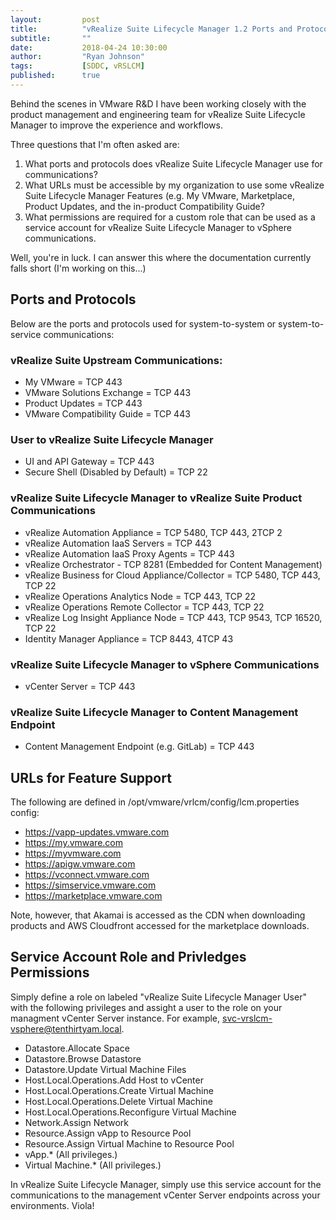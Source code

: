 ```yaml
---
layout:         post
title:          "vRealize Suite Lifecycle Manager 1.2 Ports and Protocols, Feature URLs, and Service Account Privledges"
subtitle:       ""
date:           2018-04-24 10:30:00
author:         "Ryan Johnson"
tags:           [SDDC, vRSLCM]
published:      true
---
```


Behind the scenes in VMware R&D I have been working closely with the product management and engineering team for vRealize Suite Lifecycle Manager to improve the experience and workflows. 

Three questions that I'm often asked are:

1. What ports and protocols does vRealize Suite Lifecycle Manager use for communications?
2. What URLs must be accessible by my organization to use some vRealize Suite Lifecycle Manager Features (e.g. My VMware, Marketplace, Product Updates, and the in-product Compatibility Guide?
3. What permissions are required for a custom role that can be used as a service account for vRealize Suite Lifecycle Manager to vSphere communications.

Well, you're in luck. I can answer this where the documentation currently falls short (I'm working on this...) 

## Ports and Protocols

Below are the ports and protocols used for system-to-system or system-to-service communications:

### vRealize Suite Upstream Communications:
- My VMware = TCP 443
- VMware Solutions Exchange = TCP 443
- Product Updates = TCP 443
- VMware Compatibility Guide = TCP 443

### User to vRealize Suite Lifecycle Manager
- UI and API Gateway = TCP 443
- Secure Shell (Disabled by Default) = TCP 22

### vRealize Suite Lifecycle Manager to vRealize Suite Product Communications
- vRealize Automation Appliance = TCP 5480, TCP 443, 2TCP 2
- vRealize Automation IaaS Servers = TCP 443
- vRealize Automation IaaS Proxy Agents = TCP 443
- vRealize Orchestrator - TCP 8281 (Embedded for Content Management)
- vRealize Business for Cloud Appliance/Collector = TCP 5480, TCP 443, TCP 22
- vRealize Operations Analytics Node = TCP 443, TCP 22
- vRealize Operations Remote Collector = TCP 443, TCP 22
- vRealize Log Insight Appliance Node = TCP 443, TCP 9543, TCP 16520, TCP 22
- Identity Manager Appliance = TCP 8443, 4TCP 43

### vRealize Suite Lifecycle Manager to vSphere Communications
- vCenter Server = TCP 443

### vRealize Suite Lifecycle Manager to Content Management Endpoint
- Content Management Endpoint (e.g. GitLab) = TCP 443

## URLs for Feature Support

The following are defined in /opt/vmware/vrlcm/config/lcm.properties config:
- https://vapp-updates.vmware.com
- https://my.vmware.com
- https://myvmware.com
- https://apigw.vmware.com
- https://vconnect.vmware.com
- https://simservice.vmware.com
- https://marketplace.vmware.com

Note, however, that Akamai is accessed as the CDN when downloading products and AWS Cloudfront accessed for the marketplace downloads. 

## Service Account Role and Privledges Permissions

Simply define a role on labeled "vRealize Suite Lifecycle Manager User" with the following privileges and assight a user to the role on your managment vCenter Server instance. For example, svc-vrslcm-vsphere@tenthirtyam.local.

- Datastore.Allocate Space
- Datastore.Browse Datastore
- Datastore.Update Virtual Machine Files
- Host.Local.Operations.Add Host to vCenter
- Host.Local.Operations.Create Virtual Machine
- Host.Local.Operations.Delete Virtual Machine
- Host.Local.Operations.Reconfigure Virtual Machine
- Network.Assign Network
- Resource.Assign vApp to Resource Pool
- Resource.Assign Virtual Machine to Resource Pool
- vApp.* (All privileges.)
- Virtual Machine.* (All privileges.)

In vRealize Suite Lifecycle Manager, simply use this service account for the communications to the management vCenter Server endpoints across your environments. Viola!